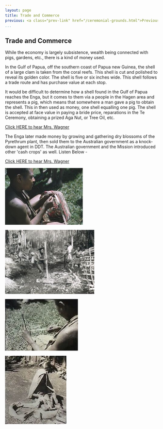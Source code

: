 ```yaml
---
layout: page
title: Trade and Commerce
previous: <a class="prev-link" href="/ceremonial-grounds.html">Previous</a>
...
```

## Trade and Commerce

While the economy is largely subsistence, wealth being connected with
pigs, gardens, etc., there is a kind of money used.

In the Gulf of Papua, off the southern coast of Papua new Guinea, the
shell of a large clam is taken from the coral reefs. This shell is cut and
polished to reveal its golden color. The shell is five or six inches wide.
This shell follows a trade route and has purchase value at each stop.

It would be difficult to determine how a shell found in the Gulf of Papua
reaches the Enga, but it comes to them via a people in the Hagen area
and represents a pig, which means that somewhere a man gave a pig to
obtain the shell. This in then used as money, one shell equalling one pig.
The shell is accepted at face value in paying a bride price, reparations in
the Te Ceremony, obtaining a prized Aga Nut, or Tree Oil, etc.

[Click HERE to hear Mrs. Wagner](audio/082-001.mp3)

The Enga later made money by growing and gathering dry blossoms of
the Pyrethrum plant, then sold them to the Australian government as a
knock-down agent in DDT.   The Australian government and the Mission
introduced other 'cash crops' as well.   Listen Below -

[Click HERE to hear Mrs. Wagner](audio/082-002.mp3)

![Building a haus-mari (Pidgin for woman's house); Enga men sharpening the stakes to be pounded into the ground](images/083-01.jpg)

![Using bamboo strips as a frame to form loose loops for a bilum or net bag](images/083-02.jpg)

![An Enga woman uses thread made from tree bark to make her son's or grandson's “yambati” - The sisal plant introduced from the Coast, is sometimes used](images/083-03.jpg)

![Using a tool to shred a leaf for thread](images/083-04.jpg)